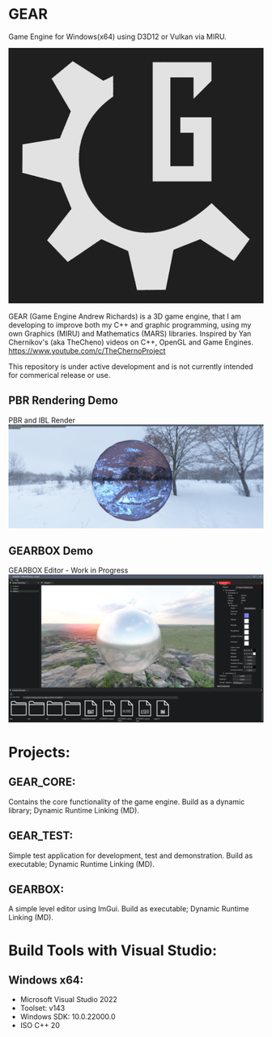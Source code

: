 # GEAR
Game Engine for Windows(x64) using D3D12 or Vulkan via MIRU.

![GEAR_LOGO](/Branding/GEAR_logo_dark.png)

GEAR (Game Engine Andrew Richards) is a 3D game engine, that I am developing to improve both my C++ and graphic programming, using my own Graphics (MIRU) and Mathematics (MARS) libraries. 
Inspired by Yan Chernikov's (aka TheCheno) videos on C++, OpenGL and Game Engines. https://www.youtube.com/c/TheChernoProject

This repository is under active development and is not currently intended for commerical release or use.

## PBR Rendering Demo
PBR and IBL Render
![pbr_ibl_render](/Branding/Screenshots/pbr_render_textured.jpg)

## GEARBOX Demo
GEARBOX Editor - Work in Progress
![gearbox_screenshot](/Branding/Screenshots/gearbox_screenshot.png)

# Projects:
## GEAR_CORE: 
Contains the core functionality of the game engine. Build as a dynamic library; Dynamic Runtime Linking (MD).

## GEAR_TEST: 
Simple test application for development, test and demonstration. Build as executable; Dynamic Runtime Linking (MD).

## GEARBOX: 
A simple level editor using ImGui. Build as executable; Dynamic Runtime Linking (MD).

# Build Tools with Visual Studio:
## Windows x64:
- Microsoft Visual Studio 2022
- Toolset: v143 
- Windows SDK: 10.0.22000.0
- ISO C++ 20

